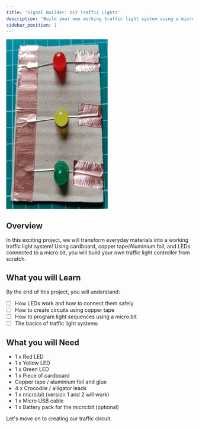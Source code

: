 ```yaml
---
title: 'Signal Builder: DIY Traffic Lights'
description: 'Build your own working traffic light system using a micro:bit, cardboard, sticky copper tape, and colored LEDs - then program it to change from red to amber to green just like real traffic lights on the street!'
sidebar_position: 1
---
```


![Traffic Lights cover image](./img/TLCircuit03.png)

## Overview

In this exciting project, we will transform everyday materials into a working traffic light system! Using cardboard, copper tape/Aluminium foil, and LEDs connected to a micro:bit, you will build your own traffic light controller from scratch.

## What you will Learn

By the end of this project, you will understand:

- [ ] How LEDs work and how to connect them safely
- [ ] How to create circuits using copper tape
- [ ] How to program light sequences using a micro:bit
- [ ] The basics of traffic light systems

## What you will Need

- 1 x Red LED
- 1 x Yellow LED
- 1 x Green LED
- 1 x Piece of cardboard
- Copper tape / aluminium foil and glue
- 4 x Crocodile / alligator leads
- 1 x micro:bit (version 1 and 2 will work)
- 1 x Micro USB cable
- 1 x Battery pack for the micro:bit (optional)

Let's move on to creating our traffic circuit.